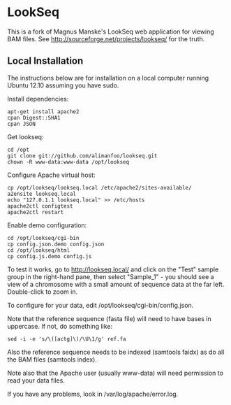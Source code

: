 LookSeq
=======

This is a fork of Magnus Manske's LookSeq web application for viewing
BAM files. See http://sourceforge.net/projects/lookseq/ for the truth.

Local Installation
------------------

The instructions below are for installation on a local computer
running Ubuntu 12.10 assuming you have sudo.

Install dependencies:

```
apt-get install apache2
cpan Digest::SHA1
cpan JSON
```

Get lookseq:

```
cd /opt
git clone git://github.com/alimanfoo/lookseq.git
chown -R www-data:www-data /opt/lookseq
```

Configure Apache virtual host:

```
cp /opt/lookseq/lookseq.local /etc/apache2/sites-available/
a2ensite lookseq.local
echo "127.0.1.1 lookseq.local" >> /etc/hosts
apache2ctl configtest
apache2ctl restart
```

Enable demo configuration:

```
cd /opt/lookseq/cgi-bin
cp config.json.demo config.json
cd /opt/lookseq/html
cp config.js.demo config.js
```

To test it works, go to http://lookseq.local/ and click on the "Test"
sample group in the right-hand pane, then select "Sample_1" - you
should see a view of a chromosome with a small amount of sequence data
at the far left. Double-click to zoom in.

To configure for your data, edit /opt/lookseq/cgi-bin/config.json.

Note that the reference sequence (fasta file) will need to have bases
in uppercase. If not, do something like:

```
sed -i -e 's/\([actg]\)/\U\1/g' ref.fa 
```

Also the reference sequence needs to be indexed (samtools faidx) as do
all the BAM files (samtools index).

Note also that the Apache user (usually www-data) will need permission
to read your data files.

If you have any problems, look in /var/log/apache/error.log.